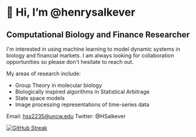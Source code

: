 <h1>👋 Hi, I’m @henrysalkever</h1>

<h2>Computational Biology and Finance Researcher</h2>

I'm interested in using machine learning to model dynamic systems in biology and financial markets. 
I am always looking for collaboration opportunities so please don't hesitate to reach out. 

My areas of research include: 
- Group Theory in molecular biology
- Biologically inspired algorithms in Statistical Arbitrage
- State space models
- Image processing representations of time-series data

Email: hss2235@uncw.edu
Twitter: @HSalkever


[![GitHub Streak](https://github-readme-streak-stats.herokuapp.com/?user=henrysalkever)](https://git.io/streak-stats)

